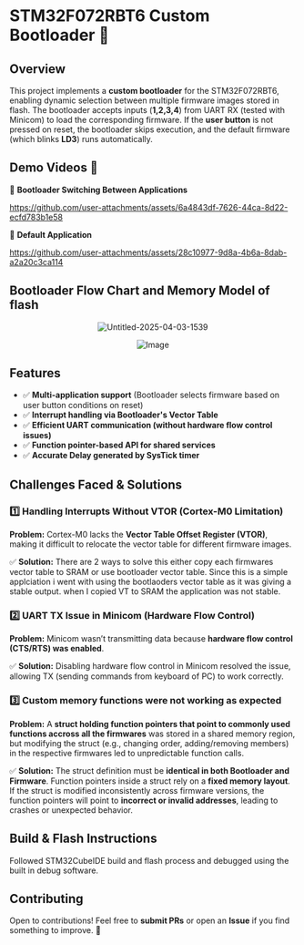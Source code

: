 # STM32F072RBT6 Custom Bootloader 🚀

## Overview
This project implements a **custom bootloader** for the STM32F072RBT6, enabling dynamic selection between multiple firmware images stored in flash. The bootloader accepts inputs (**1,2,3,4**) from UART RX (tested with Minicom) to load the corresponding firmware. If the **user button** is not pressed on reset, the bootloader skips execution, and the default firmware (which blinks **LD3**) runs automatically.  

## Demo Videos 🎥
🔹 **Bootloader Switching Between Applications**  

https://github.com/user-attachments/assets/6a4843df-7626-44ca-8d22-ecfd783b1e58

🔹 **Default Application**  

https://github.com/user-attachments/assets/28c10977-9d8a-4b6a-8dab-a2a20c3ca114

## Bootloader Flow Chart and Memory Model of flash

<p align="center">
  <img src="https://github.com/user-attachments/assets/3ddd2915-21d2-4c03-87cf-d6a16f038900" alt="Untitled-2025-04-03-1539">
</p>

<p align="center">
  <img src="https://github.com/user-attachments/assets/051f6641-99c2-4bfb-92f6-b8aaafad2b44" alt="Image">
</p>



## Features
- ✅ **Multi-application support** (Bootloader selects firmware based on user button conditions on reset)
- ✅ **Interrupt handling via Bootloader's Vector Table**
- ✅ **Efficient UART communication (without hardware flow control issues)**
- ✅ **Function pointer-based API for shared services**
- ✅ **Accurate Delay generated by SysTick timer**


## Challenges Faced & Solutions
### 1️⃣ **Handling Interrupts Without VTOR (Cortex-M0 Limitation)**
**Problem:** Cortex-M0 lacks the **Vector Table Offset Register (VTOR)**, making it difficult to relocate the vector table for different firmware images.

✅ **Solution:** There are 2 ways to solve this either copy each firmwares vector table to SRAM or use bootloader vector table. Since this is a simple applciation i went with using the bootlaoders vector table as it was giving a stable output. when I copied VT to SRAM the application was not stable.

### 2️⃣ **UART TX Issue in Minicom (Hardware Flow Control)**
**Problem:** Minicom wasn’t transmitting data because **hardware flow control (CTS/RTS) was enabled**.

✅ **Solution:** Disabling hardware flow control in Minicom resolved the issue, allowing TX (sending commands from keyboard of PC) to work correctly.

### 3️⃣ **Custom memory functions were not working as expected**
**Problem:** A **struct holding function pointers that point to commonly used functions accross all the firmwares** was stored in a shared memory region, but modifying the struct (e.g., changing order, adding/removing members) in the respective firmwares led to unpredictable function calls.

✅ **Solution:** The struct definition must be **identical in both Bootloader and Firmware**. Function pointers inside a struct rely on a **fixed memory layout**. If the struct is modified inconsistently across firmware versions, the function pointers will point to **incorrect or invalid addresses**, leading to crashes or unexpected behavior.

## Build & Flash Instructions
Followed STM32CubeIDE build and flash process and debugged using the built in debug software.

## Contributing
Open to contributions! Feel free to **submit PRs** or open an **Issue** if you find something to improve. 🚀

